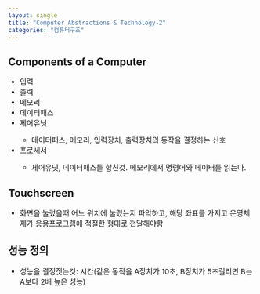 ```yaml
---
layout: single
title: "Computer Abstractions & Technology-2"
categories: "컴퓨터구조"
---
```


## Components of a Computer
<ul>
  <li style="font-size:15px;">입력</li>
  <li style="font-size:15px;">출력</li>
  <li style="font-size:15px;">메모리</li>
  <li style="font-size:15px;">데이터패스</li>
  <li style="font-size:15px;">제어유닛</li>
  <ul>
    <li style="font-size:15px;">
      데이터패스, 메모리, 입력장치, 출력장치의 동작을 결정하는 신호
    </li>
  </ul>
  <li style="font-size:15px;">프로세서</li>
  <ul>
    <li style="font-size:15px;">
      제어유닛, 데이터패스를 합친것. 메모리에서 명령어와 데이터를 읽는다.
    </li>
  </ul>
</ul>

## Touchscreen
<ul>
  <li style="font-size:15px;">화면을 눌렀을때 어느 위치에 눌렸는지 파악하고, 해당 좌표를 가지고 운영체제가 응용프로그램에 적절한 형태로 전달해야함</li>
</ul>

## 성능 정의
<ul>
  <li style="font-size:15px;">성능을 결정짓는것: 시간(같은 동작을 A장치가 10초, B장치가 5초걸리면 B는 A보다 2배 높은 성능)</li>
</ul>